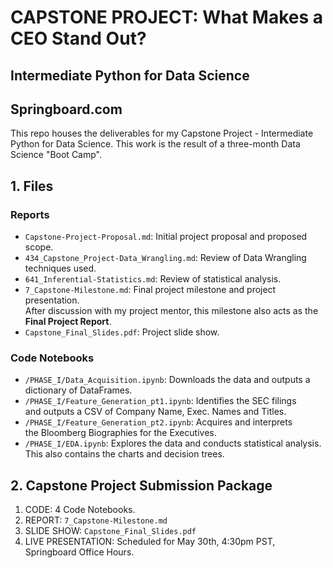 # CAPSTONE PROJECT: What Makes a CEO Stand Out?
## Intermediate Python for Data Science
## Springboard.com

This repo houses the deliverables for my Capstone Project - Intermediate Python for Data Science. 
This work is the result of a three-month Data Science "Boot Camp".

## 1. Files

### Reports
- `Capstone-Project-Proposal.md`: Initial project proposal and proposed scope.  
- `434_Capstone_Project-Data_Wrangling.md`: Review of Data Wrangling techniques used.  
- `641_Inferential-Statistics.md`: Review of statistical analysis.  
- `7_Capstone-Milestone.md`: Final project milestone and project presentation.  
After discussion with my project mentor, this milestone also acts as the **Final Project Report**.  
- `Capstone_Final_Slides.pdf`: Project slide show.
  
### Code Notebooks
- `/PHASE_I/Data_Acquisition.ipynb`: Downloads the data and outputs a dictionary of DataFrames.
- `/PHASE_I/Feature_Generation_pt1.ipynb`: Identifies the SEC filings  
and outputs a CSV of Company Name, Exec. Names and Titles.
- `/PHASE_I/Feature_Generation_pt2.ipynb`: Acquires and interprets  
the Bloomberg Biographies for the Executives.
- `/PHASE_I/EDA.ipynb`: Explores the data and conducts statistical analysis.  
This also contains the charts and decision trees.

## 2. Capstone Project Submission Package

1. CODE: 4 Code Notebooks.
2. REPORT: `7_Capstone-Milestone.md`
3. SLIDE SHOW: `Capstone_Final_Slides.pdf`
4. LIVE PRESENTATION: Scheduled for May 30th, 4:30pm PST, Springboard Office Hours.
